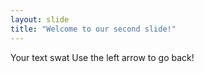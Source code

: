 ```yaml
---
layout: slide
title: "Welcome to our second slide!"
---
```

Your text swat 
Use the left arrow to go back!
